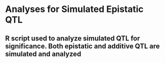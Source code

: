 # Analyses for Simulated Epistatic QTL

## R script used to analyze simulated QTL for significance. Both epistatic and additive QTL are simulated and analyzed